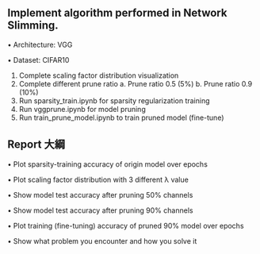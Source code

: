 
## Implement algorithm performed in Network Slimming.
• Architecture: VGG

• Dataset: CIFAR10
1. Complete scaling factor distribution visualization
2. Complete different prune ratio 
  a. Prune ratio 0.5 (5%)
  b. Prune ratio 0.9 (10%)
3. Run sparsity_train.ipynb for sparsity regularization training
4. Run vggprune.ipynb for model pruning
5. Run train_prune_model.ipynb to train pruned model (fine-tune)
## Report 大綱
• Plot sparsity-training accuracy of origin model over epochs

• Plot scaling factor distribution with 3 different λ value

• Show model test accuracy after pruning 50% channels 

• Show model test accuracy after pruning 90% channels 

• Plot training (fine-tuning) accuracy of pruned 90% model over epochs

• Show what problem you encounter and how you solve it
